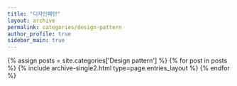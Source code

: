 ```yaml
---
title: "디자인패턴"
layout: archive
permalink: categories/design-pattern
author_profile: true
sidebar_main: true
---
```



{% assign posts = site.categories['Design pattern'] %}
{% for post in posts %} {% include archive-single2.html type=page.entries_layout %} {% endfor %}
